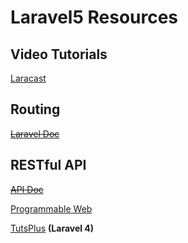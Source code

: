 # Laravel5 Resources

## Video Tutorials

[Laracast](https://laracasts.com/series/laravel-5-fundamentals/episodes/1)

## Routing

~~[Laravel Doc](https://laravel.com/docs/master/routing)~~

## RESTful API

~~[API Doc](https://laravel.com/docs/5.2/controllers#restful-resource-controllers)~~

[Programmable Web](http://www.programmableweb.com/news/how-to-build-restful-apis-using-php-and-laravel/how-to/2014/08/13)

[TutsPlus](http://code.tutsplus.com/tutorials/laravel-4-a-start-at-a-restful-api-updated--net-29785) **(Laravel 4)**
